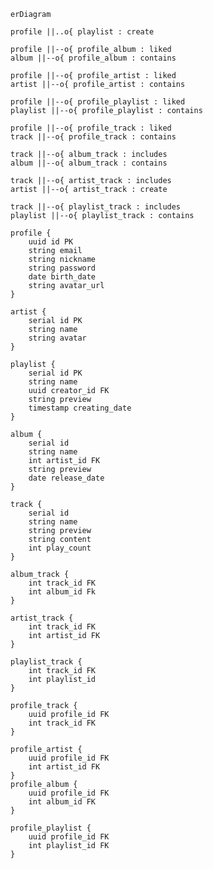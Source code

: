     erDiagram
     
    profile ||..o{ playlist : create

    profile ||--o{ profile_album : liked
    album ||--o{ profile_album : contains

    profile ||--o{ profile_artist : liked
    artist ||--o{ profile_artist : contains

    profile ||--o{ profile_playlist : liked
    playlist ||--o{ profile_playlist : contains

    profile ||--o{ profile_track : liked
    track ||--o{ profile_track : contains
    
    track ||--o{ album_track : includes
    album ||--o{ album_track : contains

    track ||--o{ artist_track : includes
    artist ||--o{ artist_track : create

    track ||--o{ playlist_track : includes
    playlist ||--o{ playlist_track : contains

    profile {
        uuid id PK
        string email
        string nickname
        string password
        date birth_date
        string avatar_url
    }

    artist {
        serial id PK
        string name 
        string avatar
    }

    playlist {
        serial id PK
        string name 
        uuid creator_id FK
        string preview
        timestamp creating_date
    }

    album {
        serial id
        string name 
        int artist_id FK
        string preview
        date release_date
    }

    track {
        serial id
        string name 
        string preview
        string content
        int play_count
    }

    album_track {
        int track_id FK
        int album_id Fk
    }

    artist_track {
        int track_id FK
        int artist_id FK
    }

    playlist_track {
        int track_id FK
        int playlist_id
    }

    profile_track {
        uuid profile_id FK
        int track_id FK
    } 
     
    profile_artist {
        uuid profile_id FK
        int artist_id FK
    } 
    profile_album {
        uuid profile_id FK
        int album_id FK
    } 

    profile_playlist {
        uuid profile_id FK
        int playlist_id FK
    }
